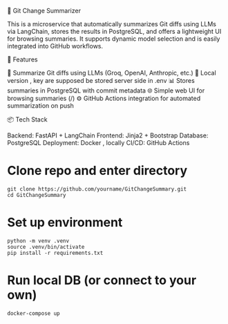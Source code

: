 🧠 Git Change Summarizer

This is a microservice that automatically summarizes Git diffs using LLMs via LangChain, stores the results in PostgreSQL, and offers a lightweight UI for browsing summaries. It supports dynamic model selection and is easily integrated into GitHub workflows.

🚀 Features

🔁 Summarize Git diffs using LLMs (Groq, OpenAI, Anthropic, etc.)
🔐 Local version , key are supposed be stored server side in .env
📊 Stores summaries in PostgreSQL with commit metadata
🌐 Simple web UI for browsing summaries (/)
⚙️ GitHub Actions integration for automated summarization on push

📦 Tech Stack

Backend: FastAPI + LangChain
Frontend: Jinja2 + Bootstrap
Database: PostgreSQL
Deployment: Docker , locally
CI/CD: GitHub Actions

# Clone repo and enter directory
```
git clone https://github.com/yourname/GitChangeSummary.git
cd GitChangeSummary
```
# Set up environment
```
python -m venv .venv
source .venv/bin/activate
pip install -r requirements.txt
```

# Run local DB (or connect to your own)
```
docker-compose up 
```